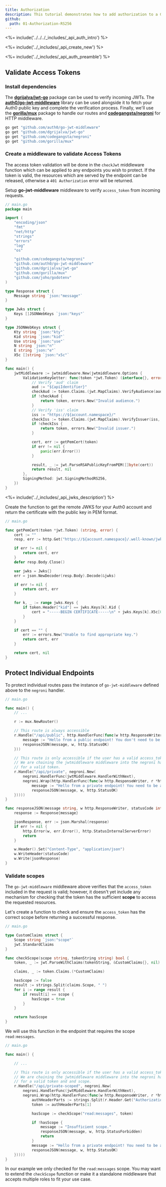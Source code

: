```yaml
---
title: Authorization
description: This tutorial demonstrates how to add authorization to a Go API.
github:
  path: 01-Authorization-RS256
---
```


<%= include('../../../_includes/_api_auth_intro') %>

<%= include('../_includes/_api_create_new') %>

<%= include('../_includes/_api_auth_preamble') %>

## Validate Access Tokens

### Install dependencies

The [**dgrijalva/jwt-go**](https://github.com/dgrijalva/jwt-go) package can be used to verify incoming JWTs. The [**auth0/go-jwt-middleware**](https://github.com/auth0/go-jwt-middleware) library can be used alongside it to fetch your Auth0 public key and complete the verification process. Finally, we'll use the [**gorilla/mux**](https://github.com/gorilla/mux) package to handle our routes and [**codegangsta/negroni**](https://github.com/urfave/negroni) for HTTP middleware.

```bash
go get "github.com/auth0/go-jwt-middleware"
go get "github.com/dgrijalva/jwt-go"
go get "github.com/codegangsta/negroni"
go get "github.com/gorilla/mux"
```

### Create a middleware to validate Access Tokens

The access token validation will be done in the  `checkJwt` middleware function which can be applied to any endpoints you wish to protect. If the token is valid, the resources which are served by the endpoint can be released, otherwise a `401 Authorization` error will be returned.

Setup **go-jwt-middleware** middleware to verify `access_token` from incoming requests.

```go
// main.go
package main

import (
	"encoding/json"
	"fmt"
	"net/http"
	"strings"
	"errors"
	"log"
	"os"

	"github.com/codegangsta/negroni"
	"github.com/auth0/go-jwt-middleware"
	"github.com/dgrijalva/jwt-go"
	"github.com/gorilla/mux"
	"github.com/joho/godotenv"
)

type Response struct {
	Message string `json:"message"`
}

type Jwks struct {
	Keys []JSONWebKeys `json:"keys"`
}

type JSONWebKeys struct {
	Kty string `json:"kty"`
	Kid string `json:"kid"`
	Use string `json:"use"`
	N string `json:"n"`
	E string `json:"e"`
	X5c []string `json:"x5c"`
}

func main() {
	jwtMiddleware := jwtmiddleware.New(jwtmiddleware.Options {
        ValidationKeyGetter: func(token *jwt.Token) (interface{}, error) {
            // Verify 'aud' claim
            aud := "${apiIdentifier}"
            checkAud := token.Claims.(jwt.MapClaims).VerifyAudience(aud, false)
            if !checkAud {
                return token, errors.New("Invalid audience.")
            }
            // Verify 'iss' claim
            iss := "https://${account.namespace}/"
            checkIss := token.Claims.(jwt.MapClaims).VerifyIssuer(iss, false)
            if !checkIss {
                return token, errors.New("Invalid issuer.")
            }

            cert, err := getPemCert(token)
            if err != nil {
                panic(err.Error())
            }

            result, _ := jwt.ParseRSAPublicKeyFromPEM([]byte(cert))
            return result, nil
        },
        SigningMethod: jwt.SigningMethodRS256,
    })
}
```

<%= include('../_includes/_api_jwks_description') %>

Create the function to get the remote JWKS for your Auth0 account and return the certificate with the public key in PEM format.

```go
// main.go

func getPemCert(token *jwt.Token) (string, error) {
	cert := ""
	resp, err := http.Get("https://${account.namespace}/.well-known/jwks.json")

	if err != nil {
		return cert, err
	}
	defer resp.Body.Close()

	var jwks = Jwks{}
	err = json.NewDecoder(resp.Body).Decode(&jwks)

	if err != nil {
		return cert, err
	}

	for k, _ := range jwks.Keys {
		if token.Header["kid"] == jwks.Keys[k].Kid {
			cert = "-----BEGIN CERTIFICATE-----\n" + jwks.Keys[k].X5c[0] + "\n-----END CERTIFICATE-----"
		}
	}

	if cert == "" {
		err := errors.New("Unable to find appropriate key.")
		return cert, err
	}

	return cert, nil
}
```

## Protect Individual Endpoints

To protect individual routes pass the instance of `go-jwt-middleware` defined above to the `negroni` handler.

```go
// main.go

func main() {
    // ...

    r := mux.NewRouter()

    // This route is always accessible
    r.Handle("/api/public", http.HandlerFunc(func(w http.ResponseWriter, r *http.Request) {
        message := "Hello from a public endpoint! You don't need to be authenticated to see this."
        responseJSON(message, w, http.StatusOK)
    }))

    // This route is only accessible if the user has a valid access_token
    // We are chaining the jwtmiddleware middleware into the negroni handler function which will check
    // for a valid token.
    r.Handle("/api/private", negroni.New(
        negroni.HandlerFunc(jwtMiddleware.HandlerWithNext),
        negroni.Wrap(http.HandlerFunc(func(w http.ResponseWriter, r *http.Request) {
            message := "Hello from a private endpoint! You need to be authenticated to see this."
            responseJSON(message, w, http.StatusOK)
    }))))
}

func responseJSON(message string, w http.ResponseWriter, statusCode int) {
	response := Response{message}

	jsonResponse, err := json.Marshal(response)
	if err != nil {
		http.Error(w, err.Error(), http.StatusInternalServerError)
		return
	}

	w.Header().Set("Content-Type", "application/json")
	w.WriteHeader(statusCode)
	w.Write(jsonResponse)
}
```

### Validate scopes

The `go-jwt-middleware` middleware above verifies that the `access_token` included in the request is valid; however, it doesn't yet include any mechanism for checking that the token has the sufficient **scope** to access the requested resources.

Let's create a function to check and ensure the `access_token` has the correct scope before returning a successful response.

```go
// main.go

type CustomClaims struct {
	Scope string `json:"scope"`
	jwt.StandardClaims
}

func checkScope(scope string, tokenString string) bool {
	token, _ := jwt.ParseWithClaims(tokenString, &CustomClaims{}, nil)

	claims, _ := token.Claims.(*CustomClaims)

	hasScope := false
	result := strings.Split(claims.Scope, " ")
	for i := range result {
		if result[i] == scope {
			hasScope = true
		}
	}

	return hasScope
}
```

We will use this function in the endpoint that requires the scope `read:messages`.

```go
// main.go

func main() {

    // ...

    // This route is only accessible if the user has a valid access_token with the read:messages scope
    // We are chaining the jwtmiddleware middleware into the negroni handler function which will check
    // for a valid token and and scope.
    r.Handle("/api/private-scoped", negroni.New(
        negroni.HandlerFunc(jwtMiddleware.HandlerWithNext),
        negroni.Wrap(http.HandlerFunc(func(w http.ResponseWriter, r *http.Request) {
            authHeaderParts := strings.Split(r.Header.Get("Authorization"), " ")
            token := authHeaderParts[1]

            hasScope := checkScope("read:messages", token)

            if !hasScope {
                message := "Insufficient scope."
                responseJSON(message, w, http.StatusForbidden)
                return
            }
            message := "Hello from a private endpoint! You need to be authenticated to see this."
            responseJSON(message, w, http.StatusOK)
    }))))
}
```

In our example we only checked for the `read:messages` scope. You may want to extend the `checkScope` function or make it a standalone middleware that accepts multiple roles to fit your use case.
